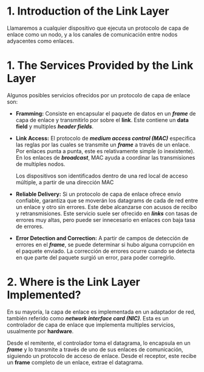 # 1. Introduction of the Link Layer

Llamaremos a cualquier dispositivo que ejecuta un protocolo de capa de enlace como un nodo, y a los canales de comunicación entre nodos adyacentes como enlaces.

# 1. The Services Provided by the Link Layer

Algunos posibles servicios ofrecidos por un protocolo de capa de enlace son:

- ******************Framming:****************** Consiste en encapsular el paquete de datos en un *****frame***** de capa de enlace y transmitirlo por sobre el ****link****. Este contiene un **********data field********** y multiples *************header fields*************.
- ************************Link Access:************************ El protocolo de ***************************medium access control (MAC)*************************** especifica las reglas por las cuales se transmite un *****frame***** a través de un enlace. Por enlaces punta a punta, este es relativamente simple (o inexistente). En los enlaces de *******broadcast*******, MAC ayuda a coordinar las transmisiones de multiples nodos.
    
    Los dispositivos son identificados dentro de una red local de acceso múltiple, a partir de una dirección MAC
    
- ************************************Reliable Delivery:************************************ Si un protocolo de capa de enlace ofrece envío confiable, garantiza que se moverán los datagrams de cada de red entre un enlace y otro sin errores. Este debe alcanzarse con acusos de recibo y retransmisiones. Este servicio suele ser ofrecido en *****links***** con tasas  de errores muy altas, pero puede ser innecesario en enlaces con baja tasa de errores.
- ******************************************Error Detection and Correction:****************************************** A partir de campos de detección de errores en el *****frame*****, se puede determinar si hubo alguna corrupción en el paquete enviado. La corrección de errores ocurre cuando se detecta en que parte del paquete surgió un error, para poder corregirlo.

# 2. Where is the Link Layer Implemented?

En su mayoría, la capa de enlace es implementada en un adaptador de red, también referido como ***************************network interface card (NIC)***************************. Esta es un controlador de capa de enlace que implementa multiples servicios, usualmente por ********hardware********.

Desde el remitente, el controlador toma el datagrama, lo encapsula en un *****frame***** y lo transmite a través de uno de sus enlaces de comunicación, siguiendo un protocolo de acceso de enlace. Desde el receptor, este recibe un ******frame****** completo de un enlace, extrae el datagrama.
